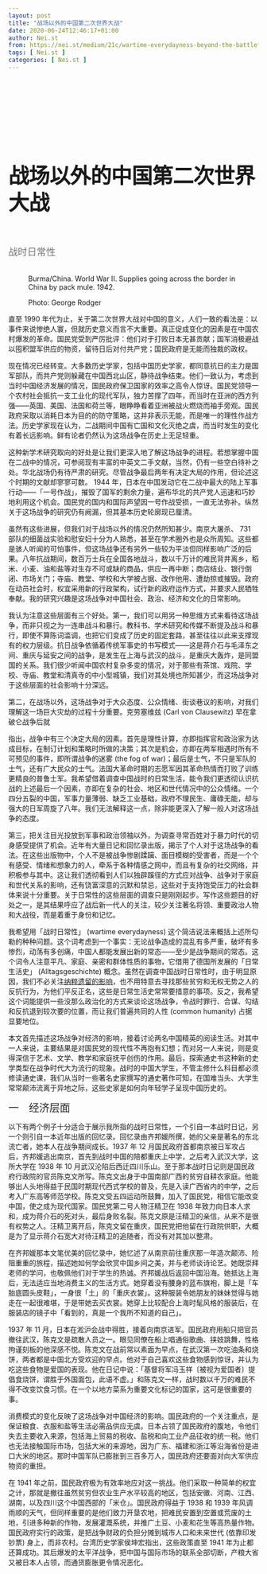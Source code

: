 ```yaml
---
layout: post
title: "战场以外的中国第二次世界大战"
date: 2020-06-24T12:46:17+01:00
author: Nei.st
from: https://nei.st/medium/21c/wartime-everydayness-beyond-the-battlefield-in-chinas-second-world-war
tags: [ Nei.st ]
categories: [ Nei.st ]
---
```


<article class="post-21909 post type-post status-publish format-standard hentry category-21c" id="post-21909"> <header class="page-header medium Archives"><div class="page-header__image"></div><div class="page-header__content"><h1 class="page-title text-align-center">战场以外的中国第二次世界大战</h1></div> </header><div class="entry-content aesop-entry-content" id="post-21909-content"><link as="font" crossorigin="anonymous" href="//cdn.jsdelivr.net/gh/0nd1jyU39XQ/_/glyph/font-face/0uIzqoZjSuJfvSBnvgXTcApMtcVhMcpr.woff" rel="preload" type="font/woff"/><link as="font" crossorigin="anonymous" href="//cdn.jsdelivr.net/gh/0nd1jyU39XQ/_/glyph/font-face/1sTnSLZWDKucPX6SAk.woff" rel="preload" type="font/woff"/><style>@font-face{font-family:"etQuXe8pln0zqff6VgxLRg";font-display:fallback;src:url(//cdn.jsdelivr.net/gh/0nd1jyU39XQ/_/glyph/font-face/0uIzqoZjSuJfvSBnvgXTcApMtcVhMcpr.woff) format("woff");font-style:normal;font-weight:400}@font-face{font-family:"PingFang-SC-W3";font-display:fallback;src:url(//cdn.jsdelivr.net/gh/0nd1jyU39XQ/_/glyph/font-face/1sTnSLZWDKucPX6SAk.woff) format("woff");font-style:normal;font-weight:400}</style><p class="blog-post__description">战时日常性</p><span id="more-21909"></span><style>@-webkit-keyframes clapsk1{0%{transform:scale(1);opacity:1}70%{transform:scale(1.4);opacity:0}to{opacity:0}}@-moz-keyframes clapsk1{0%{transform:scale(1);opacity:1}70%{transform:scale(1.4);opacity:0}to{opacity:0}}@keyframes clapsk1{0%{transform:scale(1);opacity:1}70%{transform:scale(1.4);opacity:0}to{opacity:0}}.container.large.img.edge{max-width:1080px;width:100%}@media (max-width:1100px){.container.large.img.edge .aesop-image-component{margin:0 20px}}@media (max-width:889px){.container.large.img.edge .aesop-image-component{margin:0 5%}}.u-overflowHidden{overflow:hidden!important}.u-flexCenter{display:-webkit-box!important;display:-webkit-flex!important;display:-ms-flexbox!important;display:flex!important;-webkit-box-align:center!important;-webkit-align-items:center!important;-ms-flex-align:center!important;align-items:center!important}.u-flex0{-webkit-box-flex:0;-webkit-flex:0 0 auto;-ms-flex:0 0 auto;flex:0 0 auto}.u-flex1{-webkit-box-flex:1;-webkit-flex:1 1 auto;-ms-flex:1 1 auto;flex:1 1 auto}.u-marginVertical24{margin-top:24px!important;margin-bottom:24px!important}.u-paddingLeft15{padding-left:15px!important}.u-paddingBottom3{padding-bottom:3px!important}.u-fontSize15{font-size:17px!important}.u-noWrapWithEllipsis{white-space:nowrap!important;text-overflow:ellipsis!important;overflow:hidden!important}.uiScale{line-height:20px;font-size:16px}.uiScale .ui-caption{color:rgba(0,0,0,.54)!important;fill:rgba(0,0,0,.54)!important}.uiScale-caption--regular .ui-caption{--x-height-multiplier:0.342!important;--baseline-multiplier:0.22!important;letter-spacing:0!important;font-size:16px!important;line-height:23px!important;-webkit-transform:translateY(1.52px);transform:translateY(1.52px)}svg.icon.icon-initium{width:70px}a.initium.__link-logo,a.initium.__link-logo:hover{padding-bottom:0;border-bottom:none!important;color:rgba(0,0,0,.84)!important}.page-header{padding:110px 0 0}.page-header__content{max-width:800px}.page-title:not(#algolia-search-box){font-size:42px;line-height:1.3;text-align:left}.entry-content>h2,.page-title:not(#algolia-search-box){--x-height-multiplier:0.342;--baseline-multiplier:0.22;letter-spacing:-.015em}.entry-content>h2{font-style:normal;font-family:schnyder-scond-normal-600,etQuXe8pln0zqff6VgxLRg,SF Pro Display,PingFangSC-Thin,graphik-normal-300,PingFang-SC-W3,Segoe UI,Roboto,Microsoft YaHei UI,Source Han Sans SC,Helvetica Neue,Helvetica,Arial,sans-serif;font-weight:400}.entry-content>h2.graf-after--p{margin-top:56px}.entry-content>p:first-of-type{color:rgba(0,0,0,.54);font-size:19px}@media (max-width:767px){.page-title:not(#algolia-search-box){font-size:36px;line-height:1.3;letter-spacing:-.015em}.entry-content>h2{font-size:28px;letter-spacing:-.015em}.entry-content>h2.graf-after--p{margin-top:28px}.entry-content>p:first-of-type{font-size:17px}svg.icon.icon-initium{width:65px}.container.img.edge{width:100%}.container.img.edge .aesop-image-component{width:90%;margin:0 auto;max-width:800px}}span.phNnwJb1vcZnORRPE7cBOQ{color:#a38a86;font-size:110%}.collection.jsx-1092709871{margin:2.5rem 0 1rem}.collection.jsx-1092709871 header.jsx-1092709871{display:flex;-webkit-box-align:center;align-items:center;-webkit-box-pack:justify;justify-content:space-between;padding-bottom:1rem}.text-icon.jsx-65431776{user-select:none;font-size:0;vertical-align:middle}.weight-medium.jsx-65431776{font-weight:500}.small.jsx-1944497846{width:1.4rem;height:1.4rem}.text-icon.jsx-65431776 *{display:inline-block;vertical-align:baseline}.text.jsx-65431776{line-height:1}.size-md.jsx-65431776 .text.jsx-65431776{font-size:1.4rem}.spacing-xxtight.text-right.jsx-65431776 .text.jsx-65431776{padding-left:.25rem}ul{list-style:none}h2,li,ul{margin:0;padding:0;border:0}.collection-list.jsx-1092709871 li.jsx-1092709871>.container{padding-bottom:1rem}.container.jsx-2013367371{padding-bottom:1.5rem}.content.jsx-2013367371{display:flex;-webkit-box-pack:justify;justify-content:space-between;position:relative}.content.no-cover.jsx-2013367371{display:block}.content.type-collection.jsx-2013367371{border-radius:4px;border:1px solid rgba(0,0,0,.08);overflow:hidden;padding:1rem 11rem 1rem 1rem}.content.type-collection.no-cover.jsx-2013367371{padding-right:1rem}.content.jsx-2013367371 .left.jsx-2013367371{padding-right:1.5rem}.collection.jsx-1092709871 a:not(.button){border-bottom:none!important}.sidebar.jsx-2996311878{font-weight:500;font-family:schnyder-scond-normal-600,etQuXe8pln0zqff6VgxLRg,SF Pro Display,PingFangSC-Thin,graphik-normal-300,PingFang-SC-W3,Segoe UI,Roboto,Microsoft YaHei UI,Source Han Sans SC,Helvetica Neue,Helvetica,Arial,sans-serif;font-size:calc(1.35rem + 1px);line-height:1.6;color:rgba(0,0,0,.84)}.collection-list.jsx-1092709871 li.jsx-1092709871:last-child>.container{padding-bottom:0}span.jsx-65431776.text-icon.text-right.size-md.spacing-xxtight.weight-medium svg{fill:#009f5f}span.jsx-1092709871{color:#008754;font-family:"medium-content-sans-serif-font"}.qyoLgsBMfk2RyP6PZqEQUQ{display:flex;align-items:center}.TA9FsqtAclEQEnnC{margin-right:16px;display:block;position:relative}.q9pBoz6iftkg{color:inherit;fill:inherit;font-size:inherit;border:inherit;font-family:inherit;letter-spacing:inherit;font-weight:inherit;padding:0;margin:0}.q9pBoz6iftkg:hover{cursor:pointer;color:rgba(0,0,0,.9);fill:rgba(0,0,0,.9)}.q9pBoz6iftkg:focus{outline:0}.q9pBoz6iftkg:disabled{cursor:default;color:rgba(0,0,0,.54);fill:rgba(0,0,0,.54)}.ISq0AssRMiRdK46s31e1tA,.VBC0sS11TRzyNj7ur4DqLQ{border-radius:50%;display:flex;align-items:center}.VBC0sS11TRzyNj7ur4DqLQ{padding:0;outline:0;border:0;user-select:none;cursor:pointer;background:#fff;justify-content:center;z-index:2;left:0;height:100%;position:absolute;top:0;width:100%}.VBC0sS11TRzyNj7ur4DqLQ>svg{pointer-events:none}.VBC0sS11TRzyNj7ur4DqLQ:active{border-style:solid}.ISq0AssRMiRdK46s31e1tA{background-color:#fff;border:1px solid rgba(0,0,0,.1);height:60px;position:relative;transition:border-color .15s ease;width:60px;fill:#02b875}.ISq0AssRMiRdK46s31e1tA:before{background:radial-gradient(circle,#1c9963 60%,transparent 70%);border-radius:50%;content:"";display:block;z-index:0;left:0;height:100%;position:absolute;top:0;width:100%;background:radial-gradient(circle,rgba(115, 113, 113, 1) 60%,transparent 70%)}.ISq0AssRMiRdK46s31e1tA:focus{outline:0}.hentry{padding-bottom:0}.sosumi p{margin-bottom:0}.ISq0AssRMiRdK46s31e1tA:hover:before{animation:clapsk1 2s cubic-bezier(.1,.12,.25,1) infinite}.ISq0AssRMiRdK46s31e1tA:hover{border-color:rgba(115, 113, 113, 1)}.categories.icon-link a,.comment-form a:not(.button),.logged-in-as,ul.post-categories a{color:rgba(115, 113, 113, 1)}.VBC0sS11TRzyNj7ur4DqLQ,.categories.icon-link svg,.st0,div#llc-comments-loader svg#loading{fill:rgba(134, 132, 132, 1)}button#llc_comments_button,input[type=button],input[type=reset],input[type=submit]{border-color:rgba(134, 132, 132, 1)}input[type=submit]:hover{background-color:rgba(134, 132, 132, 1);border-color:rgba(134, 132, 132, 1)}.entry-content>h2{color:rgba(41, 41, 41, 1)}span.markup--p{background-color:rgb(243, 240, 239)}section.container.sosumi ol{margin:0;padding-inline-start:1em}.entry-content a:not(.button),.entry-content a:not(.button):hover{border-bottom-color:rgba(41, 41, 41, 1)}:root{--bg-color-highlight: rgb(243, 240, 239);--duration: 5s;--ease: cubic-bezier(0.25, 1, 0.5, 1)}.text-highlight{background-repeat:no-repeat;background-size:0 100%;-webkit-transition:color calc(var(--duration)/4) var(--ease),background-color calc(var(--duration)/4) var(--ease),background-size var(--duration) var(--ease);transition:color calc(var(--duration)/4) var(--ease),background-color calc(var(--duration)/4) var(--ease),background-size var(--duration) var(--ease)}.active{padding:0 5px;background-size:100% 100%;background-image:-webkit-gradient(linear,left top,left bottom,from(var(--bg-color-highlight)),to(var(--bg-color-highlight)));background-image:linear-gradient(var(--bg-color-highlight),var(--bg-color-highlight))}span.UxFvBtVGwuALnjE1Qkax2w{color:#944406;font-size:105%}.BarrierFailsafe__fullBarrier___2bFWd{background-color:rgba(41, 41, 41, 1)!important}</style><div class="container img"><div class="aspectRatioPlaceholder"><div class="progressiveMedia" data-height="1408" data-width="1374"> <img alt="" class="progressiveMedia-image lazyload" data-src="https://cdn.jsdelivr.net/gh/0nd1jyU39XQ/_/img/1/LON12228.jpg" src="https://cdn.jsdelivr.net/gh/0nd1jyU39XQ/_/img/1/LON12228.jpg"/></div></div><div class="aesop-image-component"> <figure class="aesop-image-component-image aesop-component-align-center aesop-image-component-caption-left"> <figcaption class="aesop-image-component-caption"><p class="aesop-cap-description">Burma/China. World War II. Supplies going across the border in China by pack mule. 1942.</p><p class="aesop-cap-cred">Photo: George Rodger</p> </figcaption> </figure></div></div><p>直至 1990 年代为止，关于第二次世界大战对中国的意义，人们一致的看法是：以事件来说惨绝人寰，但就历史意义而言不大重要。真正促成变化的因素是在中国农村爆发的革命。国民党受到严厉批评：他们对于打败日本无甚贡献；国军消极避战以囤积盟军供应的物资，留待日后对付共产党；国民政府是无能而独裁的政权。</p><p>现在情况已经转变。<span class="text-highlight">大多数历史学家，包括中国历史学家，都同意抗日的主力是国军部队，而共产党则躲藏在中国西北山区，静待战争结束。他们一致认为，考虑到当时中国经济发展的情况，国民政府保卫国家的效率之高令人惊讶。国民党领导一个农村社会抵抗一支工业化的现代军队，独力苦撑了四年，而当时在亚洲的西方列强——英国、美国、法国和荷兰等，眼睁睁看着亚洲被战火燃烧而袖手旁观。国民政府采取以消耗日本为目的的防守策略，这并非表示无能，而是唯一的理性作战方法。</span>历史学家现在认为，二战期间中国有亡国和文化灭绝之虞，而当时发生的变化有着长远影响。鲜有论者仍然认为这场战争在历史上无足轻重。</p><p>这种新学术研究取向的好处是让我们更深入地了解这场战争的进程。若想掌握中国在二战中的情况，可参阅现有丰富的中英文二手文献，当然，仍有一些空白待补之处。华北战场仍有待严肃的研究。尽管战争最后两年有决定大局的作用，但论述这个时期的文献却寥寥可数。 1944 年，日本在中国发动它在二战中最大的陆上军事行动——「一号作战」，摧毁了国军的剩余力量，遍布华北的共产党人迅速和巧妙地利用这个机会。国民党的国内和国际声望因一号作战受损，一直无法弥补。纵然关于这场战争的研究仍有阙漏，但其基本历史轮廓现已厘清。</p><p>虽然有这些进展，但我们对于战场以外的情况仍然所知甚少。南京大屠杀、 731 部队的细菌战实验和慰安妇十分为人熟悉，甚至在学术圈外也是众所周知。这些都是骇人听闻的可怕事件，但这场战争还有另外一些较为平淡但同样影响广泛的后果。八年抗战期间，数百万士兵在全国各地战斗，数以千万计的难民背井离乡，稻米、小麦、油和盐等对生存不可或缺的商品，供应一再中断；商店结业、银行倒闭、市场关门；寺庙、教堂、学校和大学被占据、改作他用、遭劫掠或摧毁。政府在动员社会时，权宜采用新的行政架构，试行新的政府运作方式，并要求人民牺牲奉献。我的研究兴趣是这场战争对中国社会、政治、经济和文化的日常影响。</p><p>我认为注意这些层面有三个好处。第一，我们可以用另一种思维方式来看待这场战争，而非只视之为一连串战斗和暴行。<span class="text-highlight">教科书、学术研究和传媒不断提及战斗和暴行，即使不算陈词滥调，也把它们变成了历史的固定套路，甚至往往以此来支撑现有的权力层级。</span>抗日战争依循着传统军事史的书写模式——这是蒋介石与毛泽东之间、重庆与延安之间的战争，是发生在上海与武汉的战斗，是重庆大轰炸，是同盟国的关系。我们很少听闻中国农村复杂多变的情况，对于那些有茶馆、戏院、学校、寺庙、教堂和清真寺的中小型城镇，我们对其处境也所知甚少，而这场战争对于这些层面的社会影响十分深远。</p><div class="code-block code-block-1" style="margin: 8px 0; clear: both;"><div class="container ads_KbHEVhh8Rw"><div class="card card--blog post-sidebar"><div class="card-body"><div class="logo_ngcontent-kty-0"> </div><div class="iframe-blocker U6XAMK63Vh00WqvF2BacIQ"><div class="background-h60B"> </div><div class="WumZiPCS4MeMw4pxQ"> <ins class="adsbygoogle GQRYJ4ilqIfEmC2iS9UfdQ" data-ad-client="ca-pub-2392282512996260" data-ad-format="fluid" data-ad-layout="in-article" data-ad-slot="8142634852" data-full-width-responsive="false" style="display:block; text-align:center;"></ins> </div></div></div><div class="card-footer"><div class="card-footer-wrapper" layout="row bottom-left"></div></div></div></div></div><p>第二，在战场以外，这场战争对于大众态度、公众情绪、街谈巷议的影响，对我们理解这一场巨大灾劫的过程十分重要。克劳塞维兹 (Carl von Clausewitz) 早在拿破仑战争后就</p><p>指出，战争中有三个决定大局的因素。首先是理性计算，亦即指挥官和政治家为达成目标，在制订计划和策略时所做的决策；其次是机会，亦即在两军相遇时所有不可预见的事件，即所谓战争的迷雾 (the fog of war)；最后是士气，不只是军队的士气，还有广大民众的士气。法国大革命时期的志愿军因其革命热情而打败了训练更精良的普鲁士军。我希望借着调查中国战时的日常生活，能令我们更透彻认识抗战的上述最后一个因素，亦即在复杂的社会、地区和世代情况中的公众情绪。<span class="text-highlight">一个四分五裂的中国，军事力量薄弱、缺乏工业基础，政府不理民生、庸碌无能，却与强大的日军周旋了八年。我们无法解释这一点，除非能更深入了解一般人对这场战争的态度。</span></p><p>第三，把关注目光投放到军事和政治领袖以外，为调查寻常百姓对于暴力时代的切身感受提供了机会。近年有大量日记和回忆录出版，揭示了个人对于这场战争的看法。在这些出版物中，个人不是被战争惨剧蹂躏、面目模糊的受害者，而是一个个有感受、情绪和想象力的人，牵系于各种情感之网中，而且有复杂的社交网络，并积极参与其中。这让我们透彻看到人们以独辟蹊径的方式应对战争、战争对于家庭和世代关系的影响，还有饶富深意的沉默和禁忌，这些对于支持饱受压力的社会群体来说十分重要。关于日常性的这些层面的调查只是刚刚起步。写作这些题目的好处之一，是其结果呼应了战后新一代人的关注，较少关注著名将领、重要政治人物和大战役，而是着重于身份和记忆。</p><p>我希望用「战时日常性」 (wartime everydayness) 这个简洁说法来概括上述所勾勒的种种问题。这个词考虑到一个事实：<span class="text-highlight">无论战争造成的混乱有多严重，破坏有多惨烈，动荡有多创痛，中国人都能发展出新的常态——至少是战争期间的常态。</span>这个词令人注意平凡、家庭、亲密和群体性质的事物，它借用了德国所发展的「日常生活史」 (Alltagsgeschichte) 概念。虽然在调查中国战时日常性时，由于明显原因，我们不必关注<a href="https://nei.st/medium/newyorker/how-american-racism-influenced-hitler">纳粹遗留的影响</a>，也不用特意去寻找那些贫穷和无权无势之人的反抗行为，为他们平反正名，这些是日常生活史常常要措意的事项。反之，我希望这个词能提供一些没那么政治化的方式来谈论这场战争，令战时罪行、合谋、勾结和反抗退到较次要的位置，而让我们普遍共同的人性 (common humanity) 占据显要地位。</p><p>本文首先描述这场战争对经济的影响，接着讨论两名中国精英的阅读生活。对其中一人来说，主要结果是对国民党的现代性不再抱有幻想；而对另一人来说，则是变得深信于艺术、文学、教学和家庭抚平创伤的作用。最后，探索通史书这种新的史学类型在战争时代大为流行的现象。战时的中国大学生，不管主修什么科目都必须修读通史课，我们从当时一些著名史家撰写的通史著作可知，在国难当头、大学生常常颠沛流离于异地之际，这些史家是如何向年轻学子呈现中国历史的。</p><h2>一　经济层面</h2><p>以下有两个例子十分适合于展示我所指的战时日常性，一个引自一本战时日记，另一个则引自一本近年出版的回忆录。回忆录由齐邦媛所撰，她的父亲是著名的东北流亡者，她本人在战争期间成长。1937 年 12 月国民政府首都南京被日军攻占后，齐邦媛逃出南京，首先到战时中国的陪都重庆上中学，之后考入武汉大学，这所大学在 1938 年 10 月武汉沦陷后西迁四川乐山。至于那本战时日记则是国民政府行政院的官员陈克文所写。陈克文出身于中国南部广西的贫穷自耕农家庭。他能够出人头地得益于民国时期现代西式学校的普及，先是入读广西省内的中学，之后考入广东高等师范学校。陈克文受五四运动所鼓舞，加入了国民党，相信它能改变中国，使之成为现代国家。国民党第二号人物汪精卫在 1938 年致力向日本人求和，成为蒋介石的死对头，最后身败名裂。陈克文原是汪精卫的亲信，从来不是很有权势之人。汪精卫离开后，陈克文留在重庆，国民党把他留在行政院供职，大概是为了显示蒋介石宽大对待汪精卫的追随者，而没有对其加以整肃。</p><div class="code-block code-block-1" style="margin: 8px 0; clear: both;"><div class="container ads_KbHEVhh8Rw"><div class="card card--blog post-sidebar"><div class="card-body"><div class="logo_ngcontent-kty-0"> </div><div class="iframe-blocker U6XAMK63Vh00WqvF2BacIQ"><div class="background-h60B"> </div><div class="WumZiPCS4MeMw4pxQ"> <ins class="adsbygoogle GQRYJ4ilqIfEmC2iS9UfdQ" data-ad-client="ca-pub-2392282512996260" data-ad-format="fluid" data-ad-layout="in-article" data-ad-slot="8142634852" data-full-width-responsive="false" style="display:block; text-align:center;"></ins> </div></div></div><div class="card-footer"><div class="card-footer-wrapper" layout="row bottom-left"></div></div></div></div></div><p>在齐邦媛那本文笔优美的回忆录中，她忆述了从南京前往重庆那一年造次颠沛、险阻重重的旅程，描述她如何学会欣赏中国乡间之美，并与老师谈诗论艺。她既崇拜老师的学问，也敬佩他们对于学生的热诚。齐邦媛战后返回中国沿海。她抵达上海后，无法适应当地消费主义的生活方式。她穿着没有腰身的蓝布旗袍，脚上是「车胎底圆头皮鞋」，一身很「土」的「重庆衣裳」。这种服装令她朋友的妹妹觉得与她走在一起很难堪，于是带她去买衣裳。她穿上比较配合上海时髦风格的服装后，在服装店的镜子中「看到的，真是一个我所不知道的自己」。</p><p>1937 年 11 月，日本在淞沪会战中得胜，接着向南京进军。<span class="text-highlight">国民政府用船只把官员撤往武汉，陈克文是疏散人员之一。眼见同僚在船上唱通俗歌曲、挟妓跳舞，性格拘谨刻板的他深感不悦。</span>陈克文在战前常以素面为早点，在武汉第一次吃油条和烧饼，两者都是中国北方受欢迎的早点。<span class="text-highlight">他对于自己喜欢这些食物感到惊讶，并认为吃这些食物是爱国的表现。</span>他在日记中说：「基督将军冯玉祥〔被视为爱国者〕提倡食烧饼，谓胜于外国面包，此语不虚。」和陈克文一样，战时数以千万的难民不得不改变饮食习惯。在一个以地方菜系为重要文化标记的国家，这可是很重要的事。</p><p>消费模式的变化反映了这场战争对中国经济的影响。国民政府的一个关注重点，是保证粮食、衣服和盐等生活必需品供应无虞。日本占领了国民政府的腹地，令他们失去主要收入来源，包括海上贸易的税收、盐税和向工业产品征收的统一税。他们也无法接触国际市场，包括大米的来源地，因为广东、福建和浙江等沿海省份是进口大米的地区。那时中国军队已膨胀到三百多万人，国民政府还要面对向大军供应物资的重担。</p><p>在 1941 年之前，国民政府极为有效率地应对这一挑战。他们采取一种简单的权宜之计，那就是撤往虽然贫穷但农业生产水平较高的地区，包括安徽、河南、江西、湖南，以及四川这个中国西部的「米仓」。国民政府得益于 1938 和 1939 年风调雨顺的天气，但同样重要的是他们致力开垦农地，把难民安置到空置或荒废的土地，引进多种新的作物，发展灌溉系统，并推广土豆、小麦和花生等高热量作物。<span class="text-highlight">国民政府实行的政策，是把战争财政的负担分摊到城市人口和未来世代 (依靠印发钞票) 身上，而非农村</span>。台湾历史学家侯坤宏指出，这些政策直至 1941 年为止都还算成功。其后爆发的太平洋战争，把中国与国际市场的联系全部切断，产粮大省又被日本人占领，而通货膨胀更令情况恶化。</p></div></article>
